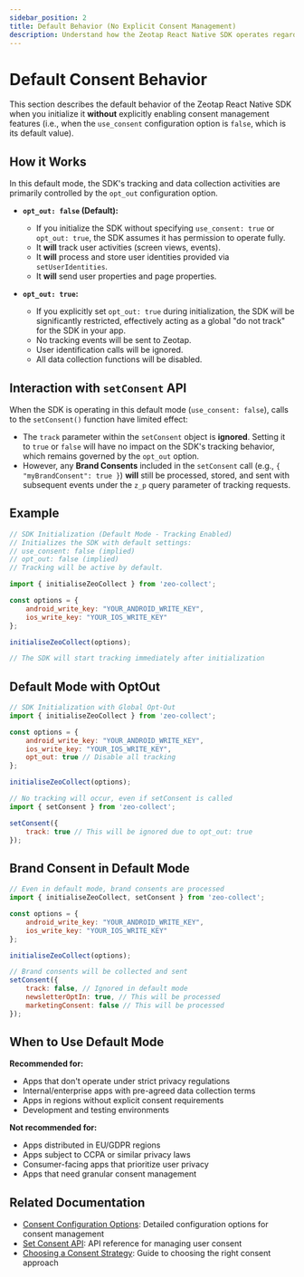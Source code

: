```yaml
---
sidebar_position: 2
title: Default Behavior (No Explicit Consent Management)
description: Understand how the Zeotap React Native SDK operates regarding consent when no specific consent mechanism is configured.
---
```


# Default Consent Behavior

This section describes the default behavior of the Zeotap React Native SDK when you initialize it **without** explicitly enabling consent management features (i.e., when the `use_consent` configuration option is `false`, which is its default value).

## How it Works

In this default mode, the SDK's tracking and data collection activities are primarily controlled by the `opt_out` configuration option.

*   **`opt_out: false` (Default):**
    *   If you initialize the SDK without specifying `use_consent: true` or `opt_out: true`, the SDK assumes it has permission to operate fully.
    *   It **will** track user activities (screen views, events).
    *   It **will** process and store user identities provided via `setUserIdentities`.
    *   It **will** send user properties and page properties.

*   **`opt_out: true`:**
    *   If you explicitly set `opt_out: true` during initialization, the SDK will be significantly restricted, effectively acting as a global "do not track" for the SDK in your app.
    *   No tracking events will be sent to Zeotap.
    *   User identification calls will be ignored.
    *   All data collection functions will be disabled.

## Interaction with `setConsent` API

When the SDK is operating in this default mode (`use_consent: false`), calls to the `setConsent()` function have limited effect:

*   The `track` parameter within the `setConsent` object is **ignored**. Setting it to `true` or `false` will have no impact on the SDK's tracking behavior, which remains governed by the `opt_out` option.
*   However, any **Brand Consents** included in the `setConsent` call (e.g., `{ "myBrandConsent": true }`) **will** still be processed, stored, and sent with subsequent events under the `z_p` query parameter of tracking requests.

## Example

```javascript
// SDK Initialization (Default Mode - Tracking Enabled)
// Initializes the SDK with default settings:
// use_consent: false (implied)
// opt_out: false (implied)
// Tracking will be active by default.

import { initialiseZeoCollect } from 'zeo-collect';

const options = {
    android_write_key: "YOUR_ANDROID_WRITE_KEY",
    ios_write_key: "YOUR_IOS_WRITE_KEY"
};

initialiseZeoCollect(options);

// The SDK will start tracking immediately after initialization
```

## Default Mode with OptOut

```javascript
// SDK Initialization with Global Opt-Out
import { initialiseZeoCollect } from 'zeo-collect';

const options = {
    android_write_key: "YOUR_ANDROID_WRITE_KEY",
    ios_write_key: "YOUR_IOS_WRITE_KEY",
    opt_out: true // Disable all tracking
};

initialiseZeoCollect(options);

// No tracking will occur, even if setConsent is called
import { setConsent } from 'zeo-collect';

setConsent({
    track: true // This will be ignored due to opt_out: true
});
```

## Brand Consent in Default Mode

```javascript
// Even in default mode, brand consents are processed
import { initialiseZeoCollect, setConsent } from 'zeo-collect';

const options = {
    android_write_key: "YOUR_ANDROID_WRITE_KEY",
    ios_write_key: "YOUR_IOS_WRITE_KEY"
};

initialiseZeoCollect(options);

// Brand consents will be collected and sent
setConsent({
    track: false, // Ignored in default mode
    newsletterOptIn: true, // This will be processed
    marketingConsent: false // This will be processed
});
```

## When to Use Default Mode

**Recommended for:**
*   Apps that don't operate under strict privacy regulations
*   Internal/enterprise apps with pre-agreed data collection terms
*   Apps in regions without explicit consent requirements
*   Development and testing environments

**Not recommended for:**
*   Apps distributed in EU/GDPR regions
*   Apps subject to CCPA or similar privacy laws
*   Consumer-facing apps that prioritize user privacy
*   Apps that need granular consent management

## Related Documentation

- [Consent Configuration Options](../Configurations/consentOptions): Detailed configuration options for consent management
- [Set Consent API](../APIReference/setConsent): API reference for managing user consent
- [Choosing a Consent Strategy](./consentStrategy): Guide to choosing the right consent approach